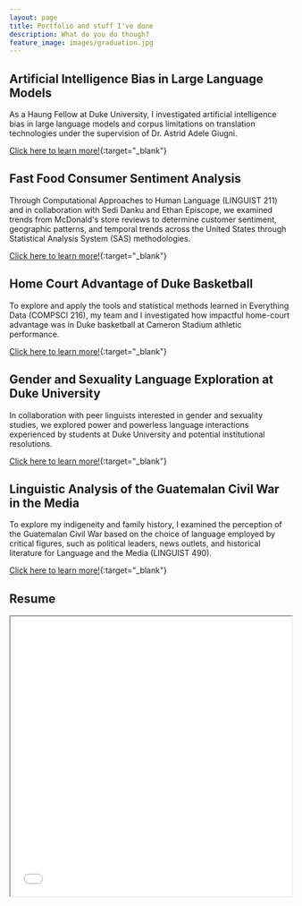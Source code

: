 ```yaml
---
layout: page
title: Portfolio and stuff I've done
description: What do you do though?
feature_image: images/graduation.jpg
---
```


## Artificial Intelligence Bias in Large Language Models

As a Haung Fellow at Duke University, I investigated artificial intelligence bias in large language models and corpus limitations on translation technologies under the supervision of Dr. Astrid Adele Giugni.

[Click here to learn more!](https://drive.google.com/file/d/1SDBlkrIhohgH2ri4ZM_YxBSWK0YMoHv3/view?usp=sharing){:target="_blank"}

## Fast Food Consumer Sentiment Analysis

Through Computational Approaches to Human Language (LINGUIST 211) and in collaboration with Sedi Danku and Ethan Episcope, we examined trends from McDonald's store reviews to determine customer sentiment, geographic patterns, and temporal trends across the United States through Statistical Analysis System (SAS) methodologies.

[Click here to learn more!](https://docs.google.com/document/d/1XdUttVMw8MIZL_RaiSQMf-BA_N-1BMNdJf3YbQlvHUA/edit?usp=sharing){:target="_blank"}

## Home Court Advantage of Duke Basketball

To explore and apply the tools and statistical methods learned in Everything Data (COMPSCI 216), my team and I investigated how impactful home-court advantage was in Duke basketball at Cameron Stadium athletic performance. 

[Click here to learn more!](https://docs.google.com/document/d/1lC8CZvU1SD4AOg8bXJNQB45XTCxo2sqqgZ9XXy78KwY/edit?usp=sharing){:target="_blank"}


## Gender and Sexuality Language Exploration at Duke University

In collaboration with peer linguists interested in gender and sexuality studies, we explored power and powerless language interactions experienced by students at Duke University and potential institutional resolutions.

[Click here to learn more!](https://docs.google.com/presentation/d/1TTOw_tIBdRyAa2iSPk6FxqAePOTAjvOKvyCLr7vthlI/edit#slide=id.p){:target="_blank"}

## Linguistic Analysis of the Guatemalan Civil War in the Media

To explore my indigeneity and family history, I examined the perception of the Guatemalan Civil War based on the choice of language employed by critical figures, such as political leaders, news outlets, and historical literature for Language and the Media (LINGUIST 490). 

[Click here to learn more!](https://docs.google.com/presentation/d/1bwcdXMqVZC4Mh1mNzDr65hV-6MF-kWaAAQQrT_w5EVo/edit#slide=id.gfa67cfe217_0_0){:target="_blank"}

## Resume

<iframe width="100%" height="500" src="docs/resume.pdf">
